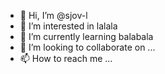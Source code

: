 - 👋 Hi, I’m @sjov-l
- 👀 I’m interested in lalala
- 🌱 I’m currently learning balabala
- 💞️ I’m looking to collaborate on ...
- 📫 How to reach me ...

<!---
sjov-l/sjov-l is a ✨ special ✨ repository because its `README.md` (this file) appears on your GitHub profile.
You can click the Preview link to take a look at your changes.
--->
